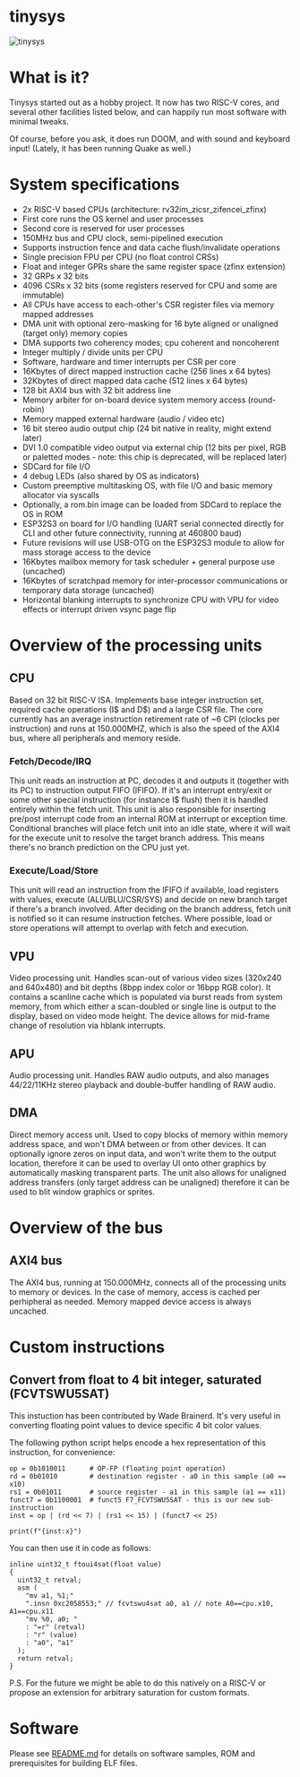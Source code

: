 # tinysys

![tinysys](./tinysys.jpg "tinysys")

# What is it?

Tinysys started out as a hobby project. It now has two RISC-V cores, and several other facilities listed below, and can happily run most software with minimal tweaks.

Of course, before you ask, it does run DOOM, and with sound and keyboard input! (Lately, it has been running Quake as well.)

# System specifications

- 2x RISC-V based CPUs (architecture: rv32im_zicsr_zifencei_zfinx)
- First core runs the OS kernel and user processes
- Second core is reserved for user processes
- 150MHz bus and CPU clock, semi-pipelined execution
- Supports instruction fence and data cache flush/invalidate operations
- Single precision FPU per CPU (no float control CRSs)
- Float and integer GPRs share the same register space (zfinx extension)
- 32 GRPs x 32 bits
- 4096 CSRs x 32 bits (some registers reserved for CPU and some are immutable)
- All CPUs have access to each-other's CSR register files via memory mapped addresses
- DMA unit with optional zero-masking for 16 byte aligned or unaligned (target only) memory copies
- DMA supports two coherency modes; cpu coherent and noncoherent
- Integer multiply / divide units per CPU
- Software, hardware and timer interrupts per CSR per core
- 16Kbytes of direct mapped instruction cache (256 lines x 64 bytes)
- 32Kbytes of direct mapped data cache (512 lines x 64 bytes)
- 128 bit AXI4 bus with 32 bit address line
- Memory arbiter for on-board device system memory access (round-robin)
- Memory mapped external hardware (audio / video etc)
- 16 bit stereo audio output chip (24 bit native in reality, might extend later)
- DVI 1.0 compatible video output via external chip (12 bits per pixel, RGB or paletted modes - note: this chip is deprecated, will be replaced later)
- SDCard for file I/O
- 4 debug LEDs (also shared by OS as indicators)
- Custom preemptive multitasking OS, with file I/O and basic memory allocator via syscalls
- Optionally, a rom.bin image can be loaded from SDCard to replace the OS in ROM
- ESP32S3 on board for I/O handling (UART serial connected directly for CLI and other future connectivity, running at 460800 baud)
- Future revisions will use USB-OTG on the ESP32S3 module to allow for mass storage access to the device
- 16Kbytes mailbox memory for task scheduler + general purpose use (uncached)
- 16Kbytes of scratchpad memory for inter-processor communications or temporary data storage (uncached)
- Horizontal blanking interrupts to synchronize CPU with VPU for video effects or interrupt driven vsync page flip

# Overview of the processing units

## CPU
Based on 32 bit RISC-V ISA. Implements base integer instruction set, required cache operations (I$ and D$) and a large CSR file.
The core currently has an average instruction retirement rate of ~6 CPI (clocks per instruction) and runs at 150.000MHZ, which
is also the speed of the AXI4 bus, where all peripherals and memory reside.

### Fetch/Decode/IRQ
This unit reads an instruction at PC, decodes it and outputs it (together with its PC) to instruction output FIFO (IFIFO). If it's an interrupt entry/exit or some other special instruction (for instance I$ flush) then it is handled entirely within the fetch unit. This unit is also responsible for inserting pre/post interrupt code from an internal ROM at interrupt or exception time. Conditional branches will place fetch unit into an idle state, where it will wait for the execute unit to resolve the target branch address. This means there's no branch prediction on the CPU just yet.

### Execute/Load/Store
This unit will read an instruction from the IFIFO if available, load registers with values, execute (ALU/BLU/CSR/SYS) and decide on new branch target if there's a branch involved. After deciding on the branch address, fetch unit is notified so it can resume instruction fetches. Where possible, load or store operations will attempt to overlap with fetch and execution.

## VPU
Video processing unit. Handles scan-out of various video sizes (320x240 and 640x480) and bit depths (8bpp index color or 16bpp RGB color). It contains a scanline cache which is populated via burst reads from system memory, from which either a scan-doubled or single line is output to the display, based on video mode height. The device allows for mid-frame change of resolution via hblank interrupts.

## APU
Audio processing unit. Handles RAW audio outputs, and also manages 44/22/11KHz stereo playback and double-buffer handling of RAW audio.

## DMA
Direct memory access unit. Used to copy blocks of memory within memory address space, and won't DMA between or from other devices. It can optionally ignore zeros on input data, and won't write them to the output location, therefore it can be used to overlay UI onto other graphics by automatically masking transparent parts. The unit also allows for unaligned address transfers (only target address can be unaligned) therefore it can be used to blit window graphics or sprites.

# Overview of the bus

## AXI4 bus
The AXI4 bus, running at 150.000MHz, connects all of the processing units to memory or devices. In the case of memory, access is cached per perhipheral as needed. Memory mapped device access is always uncached.

# Custom instructions

## Convert from float to 4 bit integer, saturated (FCVTSWU5SAT)

This instuction has been contributed by Wade Brainerd. It's very useful in converting floating point values to device specific 4 bit color values.

The following python script helps encode a hex representation of this instruction, for convenience:

```
op = 0b1010011		# OP-FP (floating point operation)
rd = 0b01010		# destination register - a0 in this sample (a0 == x10)
rs1 = 0b01011		# source register - a1 in this sample (a1 == x11)
funct7 = 0b1100001	# funct5 F7_FCVTSWU5SAT - this is our new sub-instruction
inst = op | (rd << 7) | (rs1 << 15) | (funct7 << 25)

print(f"{inst:x}")
```

You can then use it in code as follows:

```
inline uint32_t ftoui4sat(float value)
{
  uint32_t retval;
  asm (
    "mv a1, %1;"
    ".insn 0xc2058553;" // fcvtswu4sat a0, a1 // note A0==cpu.x10, A1==cpu.x11
    "mv %0, a0; "
    : "=r" (retval)
    : "r" (value)
    : "a0", "a1"
  );
  return retval;
}
```

P.S. For the future we might be able to do this natively on a RISC-V or propose an extension for arbitrary saturation for custom formats.

# Software

Please see [README.md](./software/README.md) for details on software samples, ROM and prerequisites for building ELF files.
